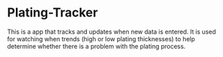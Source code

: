 # Plating-Tracker

This is a app that tracks and updates when new data is entered.  It is used for watching when trends (high or low plating thicknesses) to help determine whether there is a problem with the plating process.